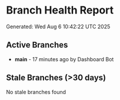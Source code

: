 # Branch Health Report
Generated: Wed Aug  6 10:42:22 UTC 2025

## Active Branches
- **main** - 17 minutes ago by Dashboard Bot

## Stale Branches (>30 days)
No stale branches found
